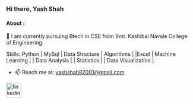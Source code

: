 
### Hi there, Yash Shah
#### About :

🔭 I am currently pursuing Btech in CSE from Smt. Kashibai Navale College of Engineering.

Skills: Python | MySql | Data Structure  | Algorithms | |Excel | Machine Learning | | Data Analysis | | Statistics | | Data Visualization |
- 📫 Reach me at: yashshah82001@gmail.com 


[<img src='https://cdn.jsdelivr.net/npm/simple-icons@3.0.1/icons/linkedin.svg' alt='linkedin' height='40'>](https://www.linkedin.com/in/--yashshah/) 
